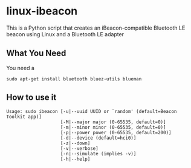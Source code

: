 linux-ibeacon
=============

This is a Python script that creates an iBeacon-compatible Bluetooth LE
beacon using Linux and a Bluetooth LE adapter



What You Need
-------------

You need a 

`sudo apt-get install bluetooth bluez-utils blueman`


How to use it
-------------


    Usage: sudo ibeacon [-u|--uuid UUID or `random' (default=Beacon Toolkit app)]
                        [-M|--major major (0-65535, default=0)]
                        [-m|--minor minor (0-65535, default=0)]
                        [-p|--power power (0-65535, default=200)]
                        [-d|--device (default=hci0)]
                        [-z|--down]
                        [-v|--verbose]
                        [-n|--simulate (implies -v)]
                        [-h|--help]

[IBEACON]: https://developer.apple.com/ibeacon/ "iBeacon info page"
[USB-BT-LE]: http://www.amazon.com/dp/B009ZIILLI/?tag=otakunocast-20 "Plugable USB Bluetooth 4.0 Low Energy Micro Adapter"
[BLUEZ]: http://www.bluez.org "BlueZ - Linux Bluetooth stack"
[MITLICENSE]: http://opensource.org/licenses/MIT "MIT License"